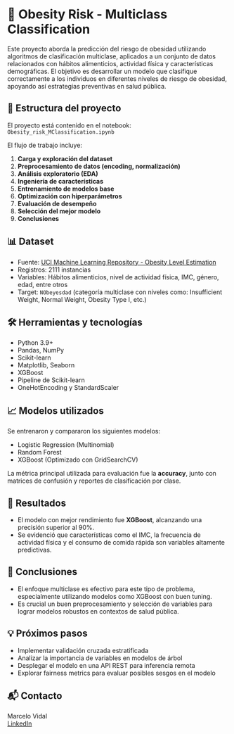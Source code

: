# 🧠 Obesity Risk - Multiclass Classification

Este proyecto aborda la predicción del riesgo de obesidad utilizando algoritmos de clasificación multiclase, aplicados a un conjunto de datos relacionados con hábitos alimenticios, actividad física y características demográficas. El objetivo es desarrollar un modelo que clasifique correctamente a los individuos en diferentes niveles de riesgo de obesidad, apoyando así estrategias preventivas en salud pública.

## 📁 Estructura del proyecto

El proyecto está contenido en el notebook:  
`Obesity_risk_MClassification.ipynb`

El flujo de trabajo incluye:

1. **Carga y exploración del dataset**
2. **Preprocesamiento de datos (encoding, normalización)**
3. **Análisis exploratorio (EDA)**
4. **Ingeniería de características**
5. **Entrenamiento de modelos base**
6. **Optimización con hiperparámetros**
7. **Evaluación de desempeño**
8. **Selección del mejor modelo**
9. **Conclusiones**

## 📊 Dataset

- Fuente: [UCI Machine Learning Repository - Obesity Level Estimation](https://archive.ics.uci.edu/ml/datasets/Obesity+Level+Estimation)
- Registros: 2111 instancias
- Variables: Hábitos alimenticios, nivel de actividad física, IMC, género, edad, entre otros
- Target: `NObeyesdad` (categoría multiclase con niveles como: Insufficient Weight, Normal Weight, Obesity Type I, etc.)

## 🛠️ Herramientas y tecnologías

- Python 3.9+
- Pandas, NumPy
- Scikit-learn
- Matplotlib, Seaborn
- XGBoost
- Pipeline de Scikit-learn
- OneHotEncoding y StandardScaler

## 📈 Modelos utilizados

Se entrenaron y compararon los siguientes modelos:

- Logistic Regression (Multinomial)
- Random Forest
- XGBoost (Optimizado con GridSearchCV)

La métrica principal utilizada para evaluación fue la **accuracy**, junto con matrices de confusión y reportes de clasificación por clase.

## 🚀 Resultados

- El modelo con mejor rendimiento fue **XGBoost**, alcanzando una precisión superior al 90%.
- Se evidenció que características como el IMC, la frecuencia de actividad física y el consumo de comida rápida son variables altamente predictivas.

## 📌 Conclusiones

- El enfoque multiclase es efectivo para este tipo de problema, especialmente utilizando modelos como XGBoost con buen tuning.
- Es crucial un buen preprocesamiento y selección de variables para lograr modelos robustos en contextos de salud pública.

## 💡 Próximos pasos

- Implementar validación cruzada estratificada
- Analizar la importancia de variables en modelos de árbol
- Desplegar el modelo en una API REST para inferencia remota
- Explorar fairness metrics para evaluar posibles sesgos en el modelo

## 📬 Contacto

Marcelo Vidal  
[LinkedIn](https://www.linkedin.com/in/marcelo-vidal-bravo)  
